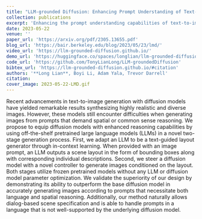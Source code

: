 ```yaml
---
title: "LLM-grounded Diffusion: Enhancing Prompt Understanding of Text-to-Image Diffusion Models with Large Language Models"
collection: publications
excerpt: 'Enhancing the prompt understanding capabilities of text-to-image diffusion models with large-language models for grounding.'
date: 2023-05-22
venue: ''
paper_url: 'https://arxiv.org/pdf/2305.13655.pdf'
blog_url: 'https://bair.berkeley.edu/blog/2023/05/23/lmd/'
video_url: 'https://llm-grounded-diffusion.github.io/'
demo_url: 'https://huggingface.co/spaces/longlian/llm-grounded-diffusion'
code_url: 'https://github.com/TonyLianLong/LLM-groundedDiffusion'
bibtex_url: 'https://llm-grounded-diffusion.github.io/#citation'
authors: '**Long Lian**, Boyi Li, Adam Yala, Trevor Darrell'
citation:
cover_image: 2023-05-22-LMD.gif
---
```

Recent advancements in text-to-image generation with diffusion models have yielded remarkable results synthesizing highly realistic and diverse images. However, these models still encounter difficulties when generating images from prompts that demand spatial or common sense reasoning. We propose to equip diffusion models with enhanced reasoning capabilities by using off-the-shelf pretrained large language models (LLMs) in a novel two-stage generation process. First, we adapt an LLM to be a text-guided layout generator through in-context learning. When provided with an image prompt, an LLM outputs a scene layout in the form of bounding boxes along with corresponding individual descriptions. Second, we steer a diffusion model with a novel controller to generate images conditioned on the layout. Both stages utilize frozen pretrained models without any LLM or diffusion model parameter optimization. We validate the superiority of our design by demonstrating its ability to outperform the base diffusion model in accurately generating images according to prompts that necessitate both language and spatial reasoning. Additionally, our method naturally allows dialog-based scene specification and is able to handle prompts in a language that is not well-supported by the underlying diffusion model.
